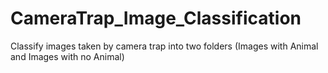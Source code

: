 # CameraTrap_Image_Classification
Classify images taken by camera trap into two folders (Images with Animal and Images with no Animal)
